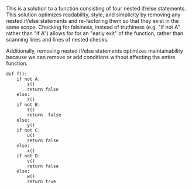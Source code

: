 This is a solution to a function consisting of four nested if/else statements. This solution optimizes readability, style, and simplicity by removing any nested if/else statements and re-factoring them so that they exist in the same scope. Checking for falsiness, instead of truthiness (e.g. "if not A" rather than "if A") allows for for an "early exit" of the function, rather than scanning lines and lines of nested checks.

Additionally, removing nested if/else statements optimizes maintainability because we can remove or add conditions without affecting the entire function.

```
def f():
	if not A:
		s()
		return false
	else:
		z()
	if not B: 
		t()
		return  false
	else:
		y()
	if not C:
		u()
		return false
	else:
		x()
	if not D: 
		v()
		return false
    else:
        w()
        return true

```